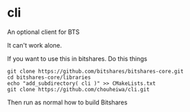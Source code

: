 # cli
An optional client for BTS

It can't work alone.

If you want to use this in bitshares.
Do this things
```
git clone https://github.com/bitshares/bitshares-core.git
cd bitshares-core/libraries
echo "add_subdirectory( cli )" >> CMakeLists.txt
git clone https://github.com/chouheiwa/cli.git
```
Then run as normal how to build Bitshares
